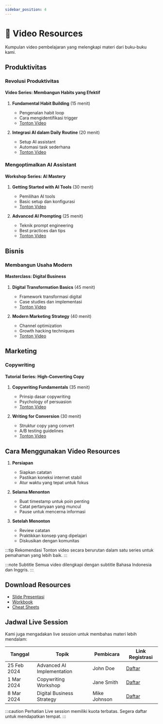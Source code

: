 ```yaml
---
sidebar_position: 4
---
```


# 🎥 Video Resources

Kumpulan video pembelajaran yang melengkapi materi dari buku-buku kami.

## Produktivitas

### Revolusi Produktivitas
#### Video Series: Membangun Habits yang Efektif
1. **Fundamental Habit Building** (15 menit)
   - Pengenalan habit loop
   - Cara mengidentifikasi trigger
   - [Tonton Video](https://youtube.com/watch?v=habit-fundamental)

2. **Integrasi AI dalam Daily Routine** (20 menit)
   - Setup AI assistant
   - Automasi task sederhana
   - [Tonton Video](https://youtube.com/watch?v=ai-integration)

### Mengoptimalkan AI Assistant
#### Workshop Series: AI Mastery
1. **Getting Started with AI Tools** (30 menit)
   - Pemilihan AI tools
   - Basic setup dan konfigurasi
   - [Tonton Video](https://youtube.com/watch?v=ai-tools-intro)

2. **Advanced AI Prompting** (25 menit)
   - Teknik prompt engineering
   - Best practices dan tips
   - [Tonton Video](https://youtube.com/watch?v=advanced-prompting)

## Bisnis

### Membangun Usaha Modern
#### Masterclass: Digital Business
1. **Digital Transformation Basics** (45 menit)
   - Framework transformasi digital
   - Case studies dan implementasi
   - [Tonton Video](https://youtube.com/watch?v=digital-transformation)

2. **Modern Marketing Strategy** (40 menit)
   - Channel optimization
   - Growth hacking techniques
   - [Tonton Video](https://youtube.com/watch?v=modern-marketing)

## Marketing

### Copywriting
#### Tutorial Series: High-Converting Copy
1. **Copywriting Fundamentals** (35 menit)
   - Prinsip dasar copywriting
   - Psychology of persuasion
   - [Tonton Video](https://youtube.com/watch?v=copy-fundamental)

2. **Writing for Conversion** (30 menit)
   - Struktur copy yang convert
   - A/B testing guidelines
   - [Tonton Video](https://youtube.com/watch?v=conversion-copy)

## Cara Menggunakan Video Resources

1. **Persiapan**
   - Siapkan catatan
   - Pastikan koneksi internet stabil
   - Atur waktu yang tepat untuk fokus

2. **Selama Menonton**
   - Buat timestamp untuk poin penting
   - Catat pertanyaan yang muncul
   - Pause untuk mencerna informasi

3. **Setelah Menonton**
   - Review catatan
   - Praktikkan konsep yang dipelajari
   - Diskusikan dengan komunitas

:::tip Rekomendasi
Tonton video secara berurutan dalam satu series untuk pemahaman yang lebih baik.
:::

:::note Subtitle
Semua video dilengkapi dengan subtitle Bahasa Indonesia dan Inggris.
:::

## Download Resources

- [Slide Presentasi](/files/slides/all-presentations.zip)
- [Workbook](/files/workbooks/video-workbook.pdf)
- [Cheat Sheets](/files/cheatsheets/video-summary.pdf)

## Jadwal Live Session

Kami juga mengadakan live session untuk membahas materi lebih mendalam:

| Tanggal | Topik | Pembicara | Link Registrasi |
|---------|-------|-----------|-----------------|
| 25 Feb 2024 | Advanced AI Implementation | John Doe | [Daftar](https://event.com/ai-implementation) |
| 1 Mar 2024 | Copywriting Workshop | Jane Smith | [Daftar](https://event.com/copy-workshop) |
| 8 Mar 2024 | Digital Business Strategy | Mike Johnson | [Daftar](https://event.com/business-strategy) |

:::caution Perhatian
Live session memiliki kuota terbatas. Segera daftar untuk mendapatkan tempat.
::: 
